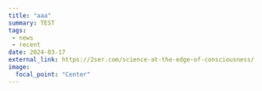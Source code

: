 ```yaml
---
title: "aaa"
summary: TEST
tags:
 - news
 - recent
date: 2024-03-17
external_link: https://2ser.com/science-at-the-edge-of-consciousness/
image:
  focal_point: "Center"
---
```

